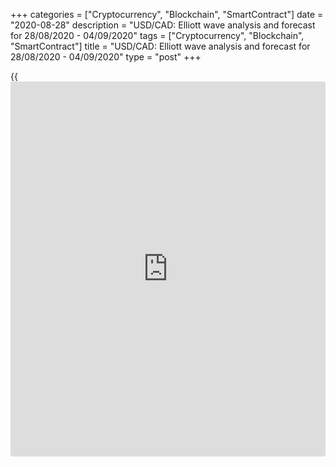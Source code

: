 +++
categories = ["Cryptocurrency", "Blockchain", "SmartContract"]
date = "2020-08-28"
description = "USD/CAD: Elliott wave analysis and forecast for 28/08/2020 - 04/09/2020"
tags = ["Cryptocurrency", "Blockchain", "SmartContract"]
title = "USD/CAD: Elliott wave analysis and forecast for 28/08/2020 - 04/09/2020"
type = "post"
+++

{{<iframe id="large-banner" src="https://www.bounty.group/#slide=1.0" width="100%" height="600" scrolling="no" style="border: 0px solid rgb(216, 221, 230); border-radius: 3px;">}}

August 28, 2020

August 28, 2020

USD/CAD: Elliott wave analysis and forecast for 28/08/2020 –
04/09/2020Alex Geuta

 **Main scenario:** consider short positions from corrections below the
level of 1.3242 with a target of 1.3000 – 1.2900.

 **Alternative scenario:** breakout and consolidation above the level of
1.3242 will allow the pair to continue rising to the levels of 1.3565 –
1.3780.

## [USD/CAD][1] remains likely to fall. Estimated pivot point is at a
level of 1.3242.

 **Analysis:** An ascending corrective wave of larger degree (B) of 4
has finished developing on the [daily](https://www.fintecher.org/2020/03/03/forex-trading-daily-strategy/) time frame, and wave (C) of 4
started forming. Presumably, the first wave 1 of (C) continues
developing on the H4 time frame, with wave v of 1 forming inside.
Apparently, the fifth wave of smaller degree (v) of v of 1 is developing
on the H1 time frame. If the presumption is correct, the pair may be
expected to continue falling to the levels of 1.3000 – 1.2900. The level
of 1.3242 is critical in this scenario as the breakout will enable the
pair to continue rising to the levels of 1.3565 – 1.3780.

![LiteForex: USD/CAD: Elliott wave analysis and forecast for 28/08/2020
– 04/09/2020][2]

* * *

![LiteForex: USD/CAD: Elliott wave analysis and forecast for 28/08/2020
– 04/09/2020][3]

* * *

![LiteForex: USD/CAD: Elliott wave analysis and forecast for 28/08/2020
– 04/09/2020][4]

* * *

P.S. Did you like my article? Share it in social networks: it will be
the best “thank you" :)

Ask me questions and comment below. I’ll be glad to answer your
questions and give necessary explanations.

 **Useful links:**

  * I recommend trying to trade with a reliable broker [here][5]. The system allows you to trade by yourself or copy successful traders from all across the globe.
  * Use my promo-code BLOG for getting deposit bonus 50% on LiteForex platform. Just enter this code in the appropriate field while [depositing][6] your trading account.
  * Telegram channel with high-quality analytics, Forex reviews, training articles, and other useful things for traders <t.me/liteforex>

## Price chart of USDCAD in real time mode

![USD/CAD: Elliott wave analysis and forecast for 28/08/2020 –
04/09/2020][7]

The content of this article reflects the author’s opinion and does not
necessarily reflect the official position of LiteForex. The material
published on this page is provided for informational purposes only and
should not be considered as the provision of investment advice for the
purposes of Directive 2004/39/EC.

Rate this article:

{{value}}

( {{count}} {{title}} )

   1. my.lite.forex/trading/chart?symbol=USDCAD
   2. cdn.liteforex.com/cache/uploads/blog_post/wave-analisys/28-08-2020/USDCADH1.png?w=30&s=8f2dd977b87ccbc737957717a81d85e4
   3. cdn.liteforex.com/cache/uploads/blog_post/wave-analisys/28-08-2020/USDCADH4.png?w=30&s=d912c8c35dc3e3edf18bc5d40261abfd
   4. cdn.liteforex.com/cache/uploads/blog_post/wave-analisys/28-08-2020/USDCADDaily.png?w=30&s=b01f186b994ecfe0a027f43c3e0e5944
   5. my.liteforex.com/?category=analysts-opinions&slug=usdcad-elliott-wave-analysis-and-forecast-for-28082020-04092020&openPopup=%2Fregistration%2Fpopup&utm_source=blog&utm_medium=article&utm_campaign=bonus
   6. my.liteforex.com/deposit/?category=analysts-opinions&slug=usdcad-elliott-wave-analysis-and-forecast-for-28082020-04092020&promo_code=BLOG&utm_source=blog&utm_medium=article&utm_campaign=bonus
   7. cdn.liteforex.com/cache/uploads/blog_post/wave-analisys/Previews-elliot-waves/usdcad-elliott-wave-analysis-liteforex-blog-preview.jpeg?q=75&w=1000&s=2a81191a92f70811bd01d7e0f40396a6